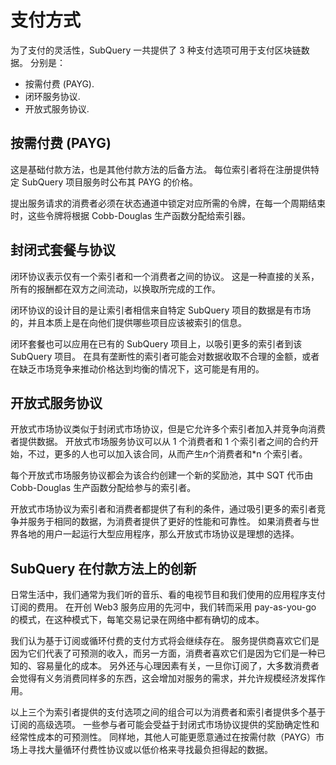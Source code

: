 # 支付方式

为了支付的灵活性，SubQuery 一共提供了 3 种支付选项可用于支付区块链数据。 分别是：

- 按需付费 (PAYG).
- 闭环服务协议.
- 开放式服务协议.

## 按需付费 (PAYG)

这是基础付款方法，也是其他付款方法的后备方法。 每位索引者将在注册提供特定 SubQuery 项目服务时公布其 PAYG 的价格。

提出服务请求的消费者必须在状态通道中锁定对应所需的令牌，在每一个周期结束时，这些令牌将根据 Cobb-Douglas 生产函数分配给索引器。

## 封闭式套餐与协议

闭环协议表示仅有一个索引者和一个消费者之间的协议。 这是一种直接的关系，所有的报酬都在双方之间流动，以换取所完成的工作。

闭环协议的设计目的是让索引者相信来自特定 SubQuery 项目的数据是有市场的，并且本质上是在向他们提供哪些项目应该被索引的信息。

闭环套餐也可以应用在已有的 SubQuery 项目上，以吸引更多的索引者到该 SubQuery 项目。 在具有垄断性的索引者可能会对数据收取不合理的金额，或者在缺乏市场竞争来推动价格达到均衡的情况下，这可能是有用的。

## 开放式服务协议

开放式市场协议类似于封闭式市场协议，但是它允许多个索引者加入并竞争向消费者提供数据。 开放式市场服务协议可以从 1 个消费者和 1 个索引者之间的合约开始，不过，更多的人也可以加入该合同，从而产生*n*个消费者和\*n 个索引者。

每个开放式市场服务协议都会为该合约创建一个新的奖励池，其中 SQT 代币由 Cobb-Douglas 生产函数分配给参与的索引者。

开放式市场协议为索引者和消费者都提供了有利的条件，通过吸引更多的索引者竞争并服务于相同的数据，为消费者提供了更好的性能和可靠性。 如果消费者与世界各地的用户一起运行大型应用程序，那么开放式市场协议是理想的选择。

## SubQuery 在付款方法上的创新

日常生活中，我们通常为我们听的音乐、看的电视节目和我们使用的应用程序支付订阅的费用。 在开创 Web3 服务应用的先河中，我们转而采用 pay-as-you-go 的模式，在这种模式下，每笔交易记录在网络中都有确切的成本。

我们认为基于订阅或循环付费的支付方式将会继续存在。 服务提供商喜欢它们是因为它们代表了可预测的收入，而另一方面，消费者喜欢它们是因为它们是一种已知的、容易量化的成本。 另外还与心理因素有关，一旦你订阅了，大多数消费者会觉得有义务消费同样多的东西，这会增加对服务的需求，并允许规模经济发挥作用。

以上三个为索引者提供的支付选项之间的组合可以为消费者和索引者提供多个基于订阅的高级选项。 一些参与者可能会受益于封闭式市场协议提供的奖励确定性和经常性成本的可预测性。 同样地，其他人可能更愿意通过在按需付款（PAYG）市场上寻找大量循环付费性协议或以低价格来寻找最负担得起的数据。
